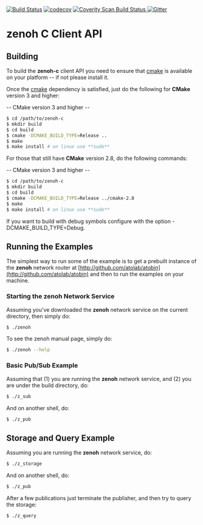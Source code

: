 [![Build Status](https://travis-ci.com/atolab/zenoh-c.svg?branch=master)](https://travis-ci.com/atolab/zenoh-c)
[![codecov](https://codecov.io/gh/atolab/zenoh-c/branch/master/graph/badge.svg)](https://codecov.io/gh/atolab/zenoh-c)
<a href="https://scan.coverity.com/projects/zenoh-c">
  <img alt="Coverity Scan Build Status"
       src="https://scan.coverity.com/projects/19241/badge.svg"/>
</a>
[![Gitter](https://badges.gitter.im/atolab/zenoh.svg)](https://gitter.im/atolab/zenoh?utm_source=badge&utm_medium=badge&utm_campaign=pr-badge)

# zenoh C Client API

## Building 
To build the **zenoh-c** client API you need to ensure that [cmake](https://cmake.org) is available on your platform -- if not please install it. 

Once the [cmake](https://cmake.org) dependency is satisfied, just do the following for **CMake** version 3 and higher:

  -- CMake version 3 and higher -- 

  ```bash
  $ cd /path/to/zenoh-c
  $ mkdir build
  $ cd build
  $ cmake -DCMAKE_BUILD_TYPE=Release ..
  $ make 
  $ make install # on linux use **sudo**
  ```

For those that still have **CMake** version 2.8, do the following commands:

  -- CMake version 3 and higher -- 

  ```bash
  $ cd /path/to/zenoh-c
  $ mkdir build
  $ cd build
  $ cmake -DCMAKE_BUILD_TYPE=Release ../cmake-2.8
  $ make 
  $ make install # on linux use **sudo**
  ```

If you want to build with debug symbols configure with the option -DCMAKE_BUILD_TYPE=Debug.

## Running the Examples
The simplest way to run some of the example is to get a prebuilt instance of the **zenoh** network 
router at [http://github.com/atolab/atobin](http://github.com/atolab/atobin) and then to run the 
examples on your machine.

### Starting the zenoh Network Service
Assuming you've downloaded the **zenoh** network service on the current directory, then simply do:

```bash
$ ./zenoh 
```

To see the zenoh manual page, simply do:

```bash
$ ./zenoh --help
```


### Basic Pub/Sub Example
Assuming that (1) you are running the **zenoh** network service,  and (2) you are under the build directory, do:
```bash
$ ./z_sub
```

And on another shell, do:
```bash
$ ./z_pub
```
## Storage and Query Example
Assuming you are running the **zenoh** network service, do:
```bash
$ ./z_storage
```
And on another shell, do:
```bash
$ ./z_pub
```
After a few publications just terminate the publisher, and then try to query the storage:
```bash
$ ./z_query
```







